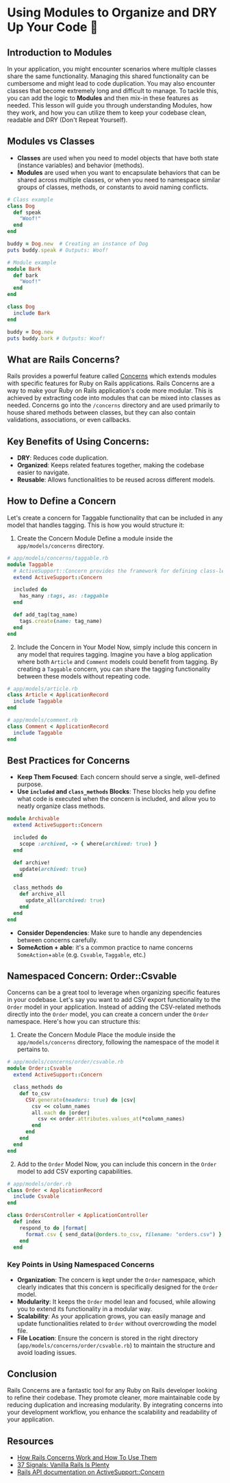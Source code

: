 # Using Modules to Organize and DRY Up Your Code 🧱

## Introduction to Modules
In your application, you might encounter scenarios where multiple classes share the same functionality. Managing this shared functionality can be cumbersome and might lead to code duplication. You may also encounter classes that become extremely long and difficult to manage. To tackle this, you can add the logic to **Modules** and then mix-in these features as needed. This lesson will guide you through understanding Modules, how they work, and how you can utilize them to keep your codebase clean, readable and DRY (Don't Repeat Yourself).

## Modules vs Classes
- **Classes** are used when you need to model objects that have both state (instance variables) and behavior (methods).
- **Modules** are used when you want to encapsulate behaviors that can be shared across multiple classes, or when you need to namespace similar groups of classes, methods, or constants to avoid naming conflicts.

```ruby
# Class example
class Dog
  def speak
    "Woof!"
  end
end

buddy = Dog.new  # Creating an instance of Dog
puts buddy.speak # Outputs: Woof!
```

```ruby
# Module example
module Bark
  def bark
    "Woof!"
  end
end

class Dog
  include Bark
end

buddy = Dog.new
puts buddy.bark # Outputs: Woof!
```

## What are Rails Concerns?
Rails provides a powerful feature called [Concerns](https://api.rubyonrails.org/v7.0/classes/ActiveSupport/Concern.html) which extends modules with specific features for Ruby on Rails applications. Rails Concerns are a way to make your Ruby on Rails application's code more modular. This is achieved by extracting code into modules that can be mixed into classes as needed. Concerns go into the `/concerns` directory and are used primarily to house shared methods between classes, but they can also contain validations, associations, or even callbacks.

## Key Benefits of Using Concerns:
- **DRY**: Reduces code duplication.
- **Organized**: Keeps related features together, making the codebase easier to navigate.
- **Reusable**: Allows functionalities to be reused across different models.

## How to Define a Concern
Let's create a concern for Taggable functionality that can be included in any model that handles tagging. This is how you would structure it:

1. Create the Concern Module
Define a module inside the `app/models/concerns` directory.

```ruby
# app/models/concerns/taggable.rb
module Taggable
  # ActiveSupport::Concern provides the framework for defining class-level and instance-level methods, along with the ability to run additional code when the module is included. 
  extend ActiveSupport::Concern

  included do
    has_many :tags, as: :taggable
  end

  def add_tag(tag_name)
    tags.create(name: tag_name)
  end
end
```

2. Include the Concern in Your Model
Now, simply include this concern in any model that requires tagging. Imagine you have a blog application where both `Article` and `Comment` models could benefit from tagging. By creating a `Taggable` concern, you can share the tagging functionality between these models without repeating code.

```ruby
# app/models/article.rb
class Article < ApplicationRecord
  include Taggable
end
```

```ruby
# app/models/comment.rb
class Comment < ApplicationRecord
  include Taggable
end
```

## Best Practices for Concerns
- **Keep Them Focused**: Each concern should serve a single, well-defined purpose.
- **Use `included` and `class_methods` Blocks**: These blocks help you define what code is executed when the concern is included, and allow you to neatly organize class methods.

```ruby
module Archivable
  extend ActiveSupport::Concern

  included do
    scope :archived, -> { where(archived: true) }
  end

  def archive!
    update(archived: true)
  end

  class_methods do
    def archive_all
      update_all(archived: true)
    end
  end
end
```

- **Consider Dependencies**: Make sure to handle any dependencies between concerns carefully.
- **SomeAction + able**: it's a common practice to name concerns `SomeAction`+`able` (e.g. `Csvable`, `Taggable`, etc.)

## Namespaced Concern: Order::Csvable
Concerns can be a great tool to leverage when organizing specific features in your codebase. Let's say you want to add CSV export functionality to the `Order` model in your application. Instead of adding the CSV-related methods directly into the `Order` model, you can create a concern under the `Order` namespace. Here's how you can structure this:

1. Create the Concern Module
Place the module inside the `app/models/concerns` directory, following the namespace of the model it pertains to.

```ruby
# app/models/concerns/order/csvable.rb
module Order::Csvable
  extend ActiveSupport::Concern

  class_methods do
    def to_csv
      CSV.generate(headers: true) do |csv|
        csv << column_names
        all.each do |order|
          csv << order.attributes.values_at(*column_names)
        end
      end
    end
  end
end
```

2. Add to the `Order` Model
Now, you can include this concern in the `Order` model to add CSV exporting capabilities.

```ruby
# app/models/order.rb
class Order < ApplicationRecord
  include Csvable
end
```

```ruby
class OrdersController < ApplicationController
  def index
    respond_to do |format|
      format.csv { send_data(@orders.to_csv, filename: "orders.csv") }
    end
  end
```

### Key Points in Using Namespaced Concerns
- **Organization**: The concern is kept under the `Order` namespace, which clearly indicates that this concern is specifically designed for the `Order` model.
- **Modularity**: It keeps the `Order` model lean and focused, while allowing you to extend its functionality in a modular way.
- **Scalability**: As your application grows, you can easily manage and update functionalities related to `Order` without overcrowding the model file.
- **File Location**: Ensure the concern is stored in the right directory (`app/models/concerns/order/csvable.rb`) to maintain the structure and avoid loading issues.

## Conclusion
Rails Concerns are a fantastic tool for any Ruby on Rails developer looking to refine their codebase. They promote cleaner, more maintainable code by reducing duplication and increasing modularity. By integrating concerns into your development workflow, you enhance the scalability and readability of your application.

## Resources
- [How Rails Concerns Work and How To Use Them](https://www.writesoftwarewell.com/how-rails-concerns-work-and-how-to-use-them/)
- [37 Signals: Vanilla Rails Is Plenty](https://dev.37signals.com/vanilla-rails-is-plenty)
- [Rails API documentation on ActiveSupport::Concern](https://api.rubyonrails.org/v7.1.3.2/classes/ActiveSupport/Concern.html)
